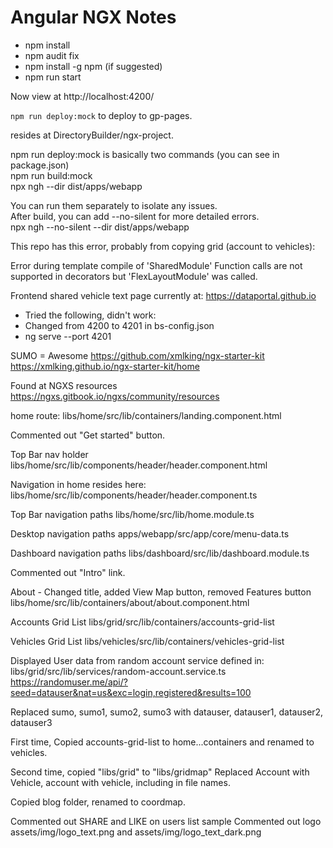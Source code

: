 # Angular NGX Notes


- npm install
- npm audit fix
- npm install -g npm (if suggested)
- npm run start

Now view at http://localhost:4200/

`npm run deploy:mock` to deploy to gp-pages.

resides at DirectoryBuilder/ngx-project.

npm run deploy:mock is basically two commands (you can see in package.json)  
npm run build:mock  
npx ngh --dir dist/apps/webapp  

You can run them separately to isolate any issues.  
After build, you can add --no-silent for more detailed errors.  
npx ngh --no-silent --dir dist/apps/webapp


This repo has this error, probably from copying grid (account to vehicles):

Error during template compile of 'SharedModule'
  Function calls are not supported in decorators but 'FlexLayoutModule' was called.


Frontend shared vehicle text page currently at:
https://dataportal.github.io


* Tried the following, didn't work:
* Changed from 4200 to 4201 in bs-config.json
* ng serve --port 4201


SUMO = Awesome
https://github.com/xmlking/ngx-starter-kit
https://xmlking.github.io/ngx-starter-kit/home

Found at NGXS resources
https://ngxs.gitbook.io/ngxs/community/resources


home route:
libs/home/src/lib/containers/landing.component.html

Commented out "Get started" button.


Top Bar nav holder
libs/home/src/lib/components/header/header.component.html

Navigation in home resides here:
libs/home/src/lib/components/header/header.component.ts


Top Bar navigation paths
libs/home/src/lib/home.module.ts

Desktop navigation paths
apps/webapp/src/app/core/menu-data.ts

Dashboard navigation paths
libs/dashboard/src/lib/dashboard.module.ts


Commented out "Intro" link.

About - Changed title, added View Map button, removed Features button
libs/home/src/lib/containers/about/about.component.html


Accounts Grid List
libs/grid/src/lib/containers/accounts-grid-list

Vehicles Grid List
libs/vehicles/src/lib/containers/vehicles-grid-list


Displayed User data from random account service defined in:
libs/grid/src/lib/services/random-account.service.ts
https://randomuser.me/api/?seed=datauser&nat=us&exc=login,registered&results=100

Replaced sumo, sumo1, sumo2, sumo3 with datauser, datauser1, datauser2, datauser3

First time,
Copied accounts-grid-list to home...containers and renamed to vehicles.

Second time, copied "libs/grid" to "libs/gridmap"
Replaced Account with Vehicle, account with vehicle, including in file names.

Copied blog folder, renamed to coordmap.

Commented out SHARE and LIKE on users list sample
Commented out logo assets/img/logo_text.png and assets/img/logo_text_dark.png
